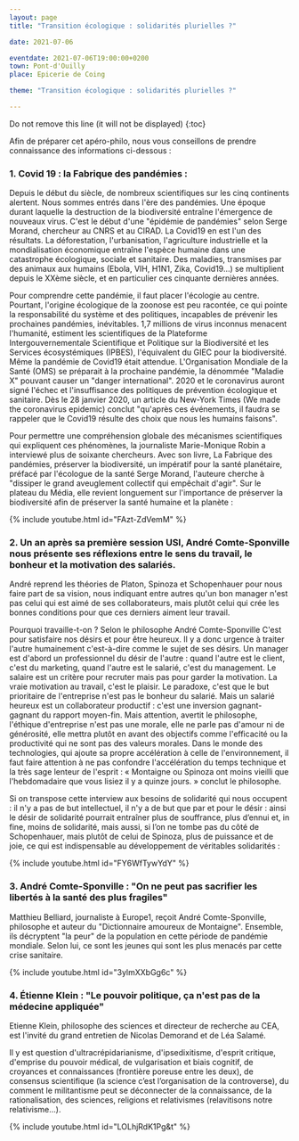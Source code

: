 ```yaml
---
layout: page
title: "Transition écologique : solidarités plurielles ?"

date: 2021-07-06

eventdate: 2021-07-06T19:00:00+0200
town: Pont-d'Ouilly
place: Epicerie de Coing

theme: "Transition écologique : solidarités plurielles ?"

---
```


Do not remove this line (it will not be displayed) {:toc}

Afin de préparer cet apéro-philo, nous vous conseillons de prendre connaissance des informations ci-dessous :

### 1. Covid 19 : la Fabrique des pandémies :
Depuis le début du siècle, de nombreux scientifiques sur les cinq continents alertent. Nous sommes entrés dans l'ère des pandémies. Une époque durant laquelle la destruction de la biodiversité entraîne l'émergence de nouveaux virus. C'est le début d'une "épidémie de pandémies" selon Serge Morand, chercheur au CNRS et au CIRAD. La Covid19 en est l'un des résultats. La déforestation, l'urbanisation, l'agriculture industrielle et la mondialisation économique entraîne l'espèce humaine dans une catastrophe écologique, sociale et sanitaire. Des maladies, transmises par des animaux aux humains (Ebola, VIH, H1N1, Zika, Covid19...) se multiplient depuis le XXème siècle, et en particulier ces cinquante dernières années.

Pour comprendre cette pandémie, il faut placer l'écologie au centre. Pourtant, l'origine écologique de la zoonose est peu racontée, ce qui pointe la responsabilité du système et des politiques, incapables de prévenir les prochaines pandémies, inévitables.
1,7 millions de virus inconnus menacent l'humanité, estiment les scientifiques de la Plateforme Intergouvernementale Scientifique et Politique sur la Biodiversité et les Services écosystémiques (IPBES), l'équivalent du GIEC pour la biodiversité. Même la pandémie de Covid19 était attendue. L'Organisation Mondiale de la Santé (OMS) se préparait à la prochaine pandémie, la dénommée "Maladie X" pouvant causer un "danger international". 2020 et le coronavirus auront signé l'échec et l'insuffisance des politiques de prévention écologique et sanitaire. Dès le 28 janvier 2020, un article du New-York Times (We made the coronavirus epidemic) conclut "qu'après ces événements, il faudra se rappeler que le Covid19 résulte des choix que nous les humains faisons".
 
Pour permettre une compréhension globale des mécanismes scientifiques qui expliquent ces phénomènes, la journaliste Marie-Monique Robin a interviewé plus de soixante chercheurs. Avec son livre, La Fabrique des pandémies, préserver la biodiversité, un impératif pour la santé planétaire, préfacé par l'écologue de la santé Serge Morand, l'auteure cherche à "dissiper le grand aveuglement collectif qui empêchait d'agir".
Sur le plateau du Média, elle revient longuement sur l'importance de préserver la biodiversité afin de préserver la santé humaine et la planète :

{% include youtube.html id="FAzt-ZdVemM" %} 

### 2. Un an après sa première session USI, André Comte-Sponville nous présente ses réflexions entre le sens du travail, le bonheur et la motivation des salariés. 
André reprend les théories de Platon, Spinoza et Schopenhauer pour nous faire part de sa vision, nous indiquant entre autres qu'un bon manager n'est pas celui qui est aimé de ses collaborateurs, mais plutôt celui qui crée les bonnes conditions pour que ces derniers aiment leur travail.

Pourquoi travaille-t-on ? Selon le philosophe André Comte-Sponville C'est pour satisfaire nos désirs et pour être heureux. Il y a donc urgence à traiter l'autre humainement c'est-à-dire comme le sujet de ses désirs. Un manager est d'abord un professionnel du désir de l'autre : quand l'autre est le client, c'est du marketing, quand 
l'autre est le salarié, c'est du management. Le salaire est un critère pour recruter mais pas pour garder la motivation. La vraie motivation au travail, c'est le plaisir. Le paradoxe, c'est que le but prioritaire de l'entreprise n'est pas le bonheur du salarié. Mais un salarié heureux est un collaborateur productif : c'est une inversion gagnant-gagnant du rapport moyen-fin. Mais attention, avertit le philosophe, l'éthique d'entreprise n'est pas une morale, elle ne parle pas d'amour ni de générosité, elle mettra plutôt en avant des objectifs comme l'efficacité ou la productivité qui ne sont pas des valeurs morales. Dans le monde des technologies, qui ajoute sa propre accélération à celle de l'environnement, il faut faire attention à ne pas confondre l'accélération du temps technique et la très sage lenteur de l'esprit : « Montaigne ou Spinoza ont moins vieilli que l'hebdomadaire que vous lisiez il y a quinze jours. » conclut le philosophe.

Si on transpose cette interview aux besoins de solidarité qui nous occupent : il n'y a pas de but intellectuel, il n'y a de but que par et pour le désir : ainsi le désir de solidarité pourrait entraîner plus de souffrance, plus d’ennui et, in fine, moins de solidarité, mais aussi, si l’on ne tombe pas du côté de Schopenhauer, mais plutôt de celui de Spinoza, plus de puissance et de joie, ce qui est indispensable au développement de véritables solidarités :

{% include youtube.html id="FY6WfTywYdY" %}

### 3. André Comte-Sponville : "On ne peut pas sacrifier les libertés à la santé des plus fragiles"
Matthieu Belliard, journaliste à Europe1, reçoit André Comte-Sponville, philosophe et auteur du "Dictionnaire amoureux de Montaigne". Ensemble, ils décryptent "la peur" de la population en cette période de pandémie mondiale. Selon lui, ce sont les jeunes qui sont les plus menacés par cette crise sanitaire.

{% include youtube.html id="3ylmXXbGg6c" %}

### 4. Étienne Klein : "Le pouvoir politique, ça n'est pas de la médecine appliquée"
Etienne Klein, philosophe des sciences et directeur de recherche au CEA, est l'invité du grand entretien de Nicolas Demorand et de Léa Salamé.

Il y est question d'ultracrépidarianisme, d'ipsedixitisme, d'esprit critique, d'emprise du pouvoir médical, de vulgarisation et biais cognitif, de croyances et connaissances (frontière poreuse entre les deux), de consensus scientifique (la science c’est l’organisation de la controverse), du  comment le militantisme peut se déconnecter de la connaissance, de la rationalisation, des sciences, religions et relativismes (relavitisons notre relativisme…).

{% include youtube.html id="LOLhjRdK1Pg&t" %}
